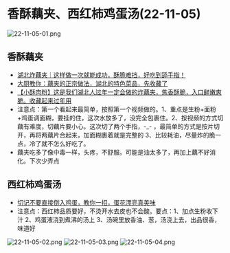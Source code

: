 # 香酥藕夹、西红柿鸡蛋汤(22-11-05)

![22-11-05-01.png](/images/food/22-11-05-01.png)

## 香酥藕夹

- [湖北炸藕夹｜这样做一次就能成功，酥脆难挡，好吃到舔手指！](https://www.bilibili.com/video/BV1HQ4y1B7CE)
- [大厨教你：藕夹的正宗做法，湖北的特色菜品，先收藏了](https://www.bilibili.com/video/BV1GJ411y7FA)
- [【小酥肉粉】这是我们湖北人过年一定会做的炸藕夹，焦香酥脆，入口鲜嫩爽脆。收藏起来过年用](https://www.bilibili.com/video/BV1F3411e7S5)
- 注意点：第一个看起来最简单，按照第一个视频做的。1、重点是生粉+面粉+鸡蛋调面糊，要挂的住，这次水放多了，没完全包裹住。2、按视频的方式切藕有难度，切藕片要小心，这次切了两个手指，-_- ，最简单的方式是按片切开，再将两藕片合起来，加面糊裹着就是完整的 3、比较耗油，尽量炸的脆一点，冷了就不怎么好吃了。
- 藕夹吃多了像中毒一样，头疼，不舒服。可能是油太多了，再加上藕不好消化。下次少弄点

## 西红柿鸡蛋汤

- [切记不要直接倒入鸡蛋，教你一招，蛋花漂亮真美味](https://www.bilibili.com/video/BV16V41177wJ)
- 注意点：西红柿品质要好，不烫开水去皮也不会酸。要点：1、加点生粉收下汁 2、鸡蛋液浇到煮沸的汤上 3、汤碗里放香油、葱，汤浇上去，出品很香，味道好

![22-11-05-02.png](/images/food/22-11-05-02.png)
![22-11-05-03.png](/images/food/22-11-05-03.png)
![22-11-05-04.png](/images/food/22-11-05-04.png)
